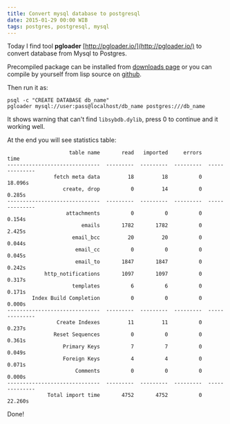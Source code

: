 ```yaml
---
title: Convert mysql database to postgresql
date: 2015-01-29 00:00 WIB
tags: postgres, postgresql, mysql
---
```


Today I find tool **pgloader** [http://pgloader.io/](http://pgloader.io/) to convert database from Mysql to Postgres.

Precompiled package can be installed from [downloads page](http://pgloader.io/download.html) or you can compile by yourself from lisp source on [github](https://github.com/dimitri/pgloader).

Then run it as:

```shell
psql -c "CREATE DATABASE db_name"
pgloader mysql://user:pass@localhost/db_name postgres:///db_name
```

It shows warning that can't find `libsybdb.dylib`, press 0 to continue and it working well.

At the end you will see statistics table:

```
                    table name       read   imported     errors            time
------------------------------  ---------  ---------  ---------  --------------
               fetch meta data         18         18          0         18.096s
                  create, drop          0         14          0          0.285s
------------------------------  ---------  ---------  ---------  --------------
                   attachments          0          0          0          0.154s
                        emails       1782       1782          0          2.425s
                     email_bcc         20         20          0          0.044s
                      email_cc          0          0          0          0.045s
                      email_to       1847       1847          0          0.242s
            http_notifications       1097       1097          0          0.317s
                     templates          6          6          0          0.171s
        Index Build Completion          0          0          0          0.000s
------------------------------  ---------  ---------  ---------  --------------
                Create Indexes         11         11          0          0.237s
               Reset Sequences          0          0          0          0.361s
                  Primary Keys          7          7          0          0.049s
                  Foreign Keys          4          4          0          0.071s
                      Comments          0          0          0          0.000s
------------------------------  ---------  ---------  ---------  --------------
             Total import time       4752       4752          0         22.260s
```
Done!